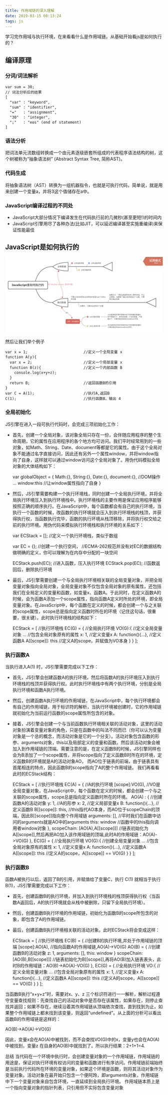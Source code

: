 ```yaml
---
title: 作用域链的深入理解
date: 2019-03-15 08:13:24
tags: js
---
```

学习完作用域与执行环境，在来看看什么是作用域链。从基础开始看js是如何执行的？

<!-- more -->

## 编译原理
### 分词/词法解析

    var sum = 30;
    // 词法分析后的结果
    [
      "var" : "keyword",
      "sum" : "identifier",
      "="   : "assignment",
      "30"  : "integer",
      ";"   : "eos" (end of statement)
    ]

### 语法分析
把词法单元流数组转换成一个由元素逐级嵌套所组成的代表程序语法结构的树，这个树被称为“抽象语法树” (Abstract Syntax Tree, 简称AST)。

### 代码生成
将抽象语法树（AST）转换为一组机器指令，也就是可执行代码，简单说，就是用来创建一个变量a，并将3这个值储存在a中。

### JavaScript编译过程的不同处

- JavaScript大部分情况下编译发生在代码执行前的几微秒(甚至更短!)的时间内
- JavaScript引擎用尽了各种办法(比如JIT，可以延迟编译甚至实施重编译)来保证性能最佳

## JavaScript是如何执行的

![1](/image/作用域链的深入理解/1.jpg) 

然后让我们举个例子

    var x = 1;                         //定义一个全局变量 x
    function A(y){
      var x = 2;                       //定义一个局部变量 x
      function B(z){                   //定义一个内部函数 B
        console.log(x+y+z);
      }
      return B;                        //返回函数B的引用
    }
    var C = A(1);                      //执行A,返回B
    C(1);                              //执行函数B，输出 4
    
### 全局初始化
JS引擎在进入一段可执行代码时，会完成三项初始化工作：
- 首先，创建一个全局对象，该对象全局只存在一份，会伴随应用程序的整个生命周期，它的属性在应用程序的各个地方均可访问。我们平时经常用到的一些对象，如Math、String、Date、document等都是它的属性。由于这个全局对象不能通过名字直接访问，因此还有另外一个属性window，并将window指向了自身，这样就可以通过window访问这个全局对象了。用伪代码模拟全局对象的大体结构如下：

    var globalObject = {
      Math:{},
      String:{},
      Date:{},
      document:{},                //DOM操作
      ...
      window:this                 //让window属性指向了自身
    }
    
- 然后，JS引擎需要构建一个执行环境栈，同时创建一个全局执行环境，并将全局执行环境压入到执行环境栈中。执行环境栈的主要作用是保证应用程序能够按照正确的顺序执行。在JavaScript中，每个函数都会有自己的执行环境，当执行一个函数的时候，改函数的执行环境就会压入到执行环境栈的栈顶，并获得执行权，当函数执行完毕，函数的执行环境从栈顶移除，并将执行权交给之前的执行环境。用伪代码来模拟执行环境栈和执行环境的关系如下：

    var ECStack = [];      //定义一个执行环境栈，类似于数组
    
    var EC = {};           //创建一个执行空间，
    //ECMA-262规范并没有对EC的数据结构做明确的定义，你可以理解为在内存中分配的一块空间
    
    ECStack.push(EC);     //进入函数，压入执行环境
    ECStack.pop(EC);      //函数返回后，删除执行环境

- 最后，JS引擎需要创建一个与全局执行环境相关联的全局变量对象，并把全局变量对象指向全局对象，全局变量对象不仅包含全局对象的原有属性，还包括我们在全局定义的变量和函数，如变量x、函数A。于此同时，在定义函数A的时候，会为函数A添加一个scope属性，指向函数A定义时所处的环境，即全局变量对象。在JavaScript中，每个函数在定义的时候，都会创建一个与之关联的scope属性，scope总是指向定义函数时所在的环境（记住这句话，很重要，很关键）。此时执行环境栈的结构如下：

    ECStack = [                              //执行环境栈
      EC(G) = {                              //全局执行环境
        VO(G):{                              //定义全局变量对象
          ...                                //包含全局对象原有的属性
          x: 1,                              //定义变量x
          A: function(){...},                //定义函数A
          A[[scope]]: this                   //定义A的scope，并赋值为VO本身
        }
      }
    ];

### 执行函数A

当执行进入A(1) 时，JS引擎需要完成以下工作：

- 首先，JS引擎会创建函数A的执行环境，然后将函数A的执行环境压入到执行环境栈的栈顶并获得执行权。此时执行环境栈中有两个执行环境，分别是全局执行环境和函数A执行环境。

- 然后，创建函数A执行环境的作用域链，在JavaScript中，每个执行环境都会有自己的作用域链，用于标识符的解析，当执行环境被创建时，它的作用域链就初始化为当前运行函数的scope属性所包含的对象。

- 接着，JS引擎会创建一个与当前函数执行环境相关联的活动对象，这里的活动对象扮演着变量对象的角色，只是在函数中的叫法不同而已（你可以认为变量对象是一个总的概念，而活动对象是它的一个分支）。活动对象包含函数的形参、arguments对象，this以及局部定义的变量和函数。然后该活动对象会被加入到作用域链的顶端。需要注意的是，在定义函数B的时候，JS引擎同样也会为B添加了一个scope属性，并将scope指向了定义函数B时所在的环境，定义函数B的环境就是A的活动对象AO， 而AO位于链表的前端，由于链表具有首尾相连的特点，因此函数B的scope指向了A的整个作用域链。 我们再看看此时的ECStack结构：


    ECStack = [                                //执行环境栈
      EC(A) = {                                //A的执行环境
        [scope]:VO(G),                         //VO是全局变量对象，在JavaScript中，每个函数在定义的时候，都会创建一个与之关联的scope属性，scope总是指向定义函数时所在的环境。
          AO(A) : {                            //创建函数A的活动对象
            y: 1,                              //A的形参
            x: 2,                              //定义局部变量x
            B: function(){...},                //定义函数B
            B[[scope]]:  this,                 //this指代AO本身，而AO位于scopeChain的顶端，因此B[[scope]]指向整个作用域链
            arguments: [],                     //平时我们在函数中访问的arguments就是AO中的arguments
            this: window                       //函数中的this指向调用者window对象
          },
          scopeChain: [AO(A),A[[scope]]]       //链表初始化为A[[scope]],然后再把AO加入该作用域链的顶端,此时A的作用域链：AO(A)->VO(G)
      },
      EC(G) = {                                //全局执行环境
        VO(G):{                                //创建全局变量对象
          ...                                  //包含全局对象原有的属性
          x: 1,                                //定义变量x
          A: function(){...},                  //定义函数A
          A[[scope]]: this                     //定义A的scope，A[[scope]] == VO(G)
        }
      }
    ];

### 执行函数B
函数A被执行以后，返回了B的引用，并赋值给了变量C，执行 C(1) 就相当于执行B(1)，JS引擎需要完成以下工作：
- 首先，创建函数B的执行环境，并加入到执行环境栈的栈顶获得执行权（当函数A返回后，A的执行环境就会从栈中被删除，只留下全局执行环境）。
- 然后，创建函数B执行环境的作用域链，初始化为函数B的scope所包含的对象，即包含了A的作用域链。
- 最后，创建函数B执行环境相关联的活动对象。此时ECStack将会变成这样：


    ECStack = [                                //执行环境栈
      EC(B) = {                                //创建B的执行环境,并处于作用域链的顶端
        [scope]:AO(A),                         //指向函数A的作用域链,AO(A)->VO(G)
        AO(B) = {                          //创建函数B的活动对象
          z: 1,
          arguments: [],
          this: window
        }
        scopeChain: [AO(B),B[[scope]]]          //链表初始化为B[[scope]],再将AO(B)加入链表表头，此时B的作用域链：AO(B)->AO(A)-VO(G)
      },
      EC(G) = {                                //全局执行环境
        VO:{                                   //定义全局变量对象
          ...                                  //包含全局对象原有的属性
          x: 1,                                //定义变量x
          A: function(){...},                  //定义函数A
          A[[scope]]: this                     //定义A的scope，A[[scope]] == VO(G)
        }
      }
    ];
    
当函数B执行“x+y+z”时，需要对x、y、z 三个标识符进行一一解析，解析过程遵守变量查找规则：先查找自己的活动对象中是否存在该属性，如果存在，则停止查找并返回；如果不存在，继续沿着其作用域链从顶端依次查找，直到找到为止，如果整个作用域链上都未找到该变量，则返回“undefined”。从上面的分析可以看出函数B的作用域链是这样的：

AO(B)->AO(A)->VO(G)

因此，变量x会在AO(A)中被找到，而不会查找VO(G)中的x，变量y也会在AO(A)中被找到，变量z 在自身的AO(B)中就找到了。所以执行结果：2+1+1=4.

总结
当代码在一个环境中执行时，会创建变量对象的一个作用域链，作用域链的用途是，保证对执行环境有权访问的变量和函数进行有序访问。作用域链前端始终是当前执行代码所在环境的变量对象，如果这个环境是函数，则将其活动对象作为变量对象。活动对象在最开始只包含一个便阿玲，即arguments对象，作用域链中下一个变量对象来自包含环境，一直延续到全局执行环境。
作用域链本质上是一个指向变量对象的指针列表，只引用但不实际包含变量对象









